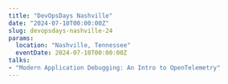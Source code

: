 ```yaml
---
title: "DevOpsDays Nashville"
date: "2024-07-10T00:00:00Z"
slug: devopsdays-nashville-24
params:
  location: "Nashville, Tennessee"
  eventDate: 2024-07-10T00:00:00Z
talks:
- "Modern Application Debugging: An Intro to OpenTelemetry"
---
```

